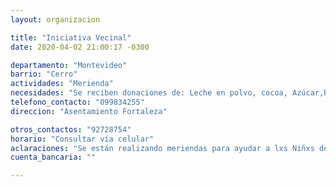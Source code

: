 ```yaml
---
layout: organizacion

title: "Iniciativa Vecinal"
date: 2020-04-02 21:00:17 -0300

departamento: "Montevideo"
barrio: "Cerro"
actividades: "Merienda"
necesidades: "Se reciben donaciones de: Leche en polvo, cocoa, Azúcar,Bizcochos, Pan, Galletas, Dulces y Mermeladas, Fruta, Articulos de limpieza e Higiene"
telefono_contacto: "099834255"
direccion: "Asentamiento Fortaleza"

otros_contactos: "92728754"
horario: "Consultar vía celular"
aclaraciones: "Se están realizando meriendas para ayudar a lxs Niñxs del asentamiento Fortaleza brindandoles una merienda diaria."
cuenta_bancaria: ""

---
```

